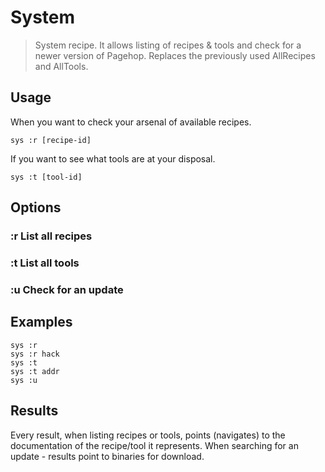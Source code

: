 # System

> System recipe. It allows listing of recipes & tools and check for a newer version of Pagehop.
Replaces the previously used AllRecipes and AllTools.

## Usage

When you want to check your arsenal of available recipes.

```
sys :r [recipe-id]
```

If you want to see what tools are at your disposal.

```
sys :t [tool-id]
```

## Options

### :r List all recipes

### :t List all tools

### :u Check for an update

## Examples

```
sys :r
sys :r hack
sys :t
sys :t addr
sys :u
```

## Results

Every result, when listing recipes or tools, points (navigates) to the documentation of the recipe/tool it represents. When searching for an update - results point to binaries for download.